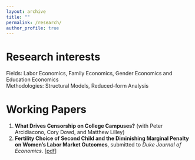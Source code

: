 ```yaml
---
layout: archive
title: ""
permalink: /research/
author_profile: true
---
```

# Research interests
Fields: Labor Economics, Family Economics, Gender Economics and Education Economics <br />
Methodologies: Structural Models, Reduced-form Analysis

# Working Papers
1. **What Drives Censorship on College Campuses?** (with Peter Arcidiacono, Cory Dowd, and Matthew Lilley) <br />
2. **Fertility Choice of Second Child and the Diminishing Marginal Penalty on Women’s Labor Market Outcomes**, submitted to _Duke Journal of Economics_. [<a href="files/Fertility Choice of Second Child and the Diminishing Marginal Penalty on Women's Labor Market Outcomes.pdf
">pdf</a>]
